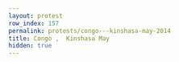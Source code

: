 ```yaml
---
layout: protest
row_index: 157
permalink: protests/congo---kinshasa-may-2014
title: Congo ,  Kinshasa May
hidden: true
---
```

